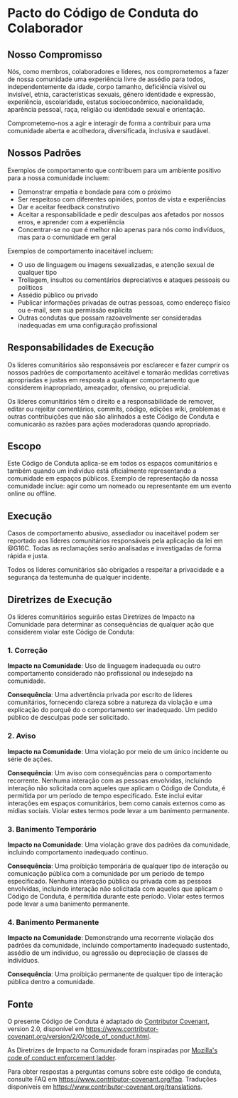 # Pacto do Código de Conduta do Colaborador

## Nosso Compromisso

Nós, como membros, colaboradores e líderes, nos comprometemos a fazer de nossa
comunidade uma experiência livre de assédio para todos, independentemente da idade, corpo
tamanho, deficiência visível ou invisível, etnia, características sexuais, gênero
identidade e expressão, experiência, escolaridade, estatus socioeconômico,
nacionalidade, aparência pessoal, raça, religião ou identidade sexual
e orientação.

Comprometemo-nos a agir e interagir de forma a contribuir para uma comunidade aberta e acolhedora,
diversificada, inclusiva e saudável.

## Nossos Padrões

Exemplos de comportamento que contribuem para um ambiente positivo para a nossa
comunidade incluem:

* Demonstrar empatia e bondade para com o próximo
* Ser respeitoso com diferentes opiniões, pontos de vista e experiências
* Dar e aceitar feedback construtivo
* Aceitar a responsabilidade e pedir desculpas aos afetados por nossos erros,
  e aprender com a experiência
* Concentrar-se no que é melhor não apenas para nós como indivíduos, mas para o
  comunidade em geral

Exemplos de comportamento inaceitável incluem:

* O uso de linguagem ou imagens sexualizadas, e atenção sexual de qualquer tipo
* Trollagem, insultos ou comentários depreciativos e ataques pessoais ou políticos
* Assédio público ou privado
* Publicar informações privadas de outras pessoas, como endereço físico ou e-mail, 
  sem sua permissão explícita
* Outras condutas que possam razoavelmente ser consideradas inadequadas em uma
  configuração profissional

## Responsabilidades de Execução

Os líderes comunitários são responsáveis por esclarecer e fazer cumprir os nossos padrões de
comportamento aceitável e tomarão medidas corretivas apropriadas e justas em
resposta a qualquer comportamento que considerem inapropriado, ameaçador, ofensivo,
ou prejudicial.

Os líderes comunitários têm o direito e a responsabilidade de remover, editar ou rejeitar
comentários, commits, código, edições wiki, problemas e outras contribuições que não são 
alinhados a este Código de Conduta e comunicarão as razões para ações moderadoras 
quando apropriado.

## Escopo

Este Código de Conduta aplica-se em todos os espaços comunitários e também quando
um indivíduo está oficialmente representando a comunidade em espaços públicos.
Exemplo de representação da nossa comunidade inclue: agir como um nomeado ou
representante em um evento online ou offline.

## Execução

Casos de comportamento abusivo, assediador ou inaceitável podem ser
reportado aos líderes comunitários responsáveis pela aplicação da lei em
@G16C.
Todas as reclamações serão analisadas e investigadas de forma rápida e justa.

Todos os líderes comunitários são obrigados a respeitar a privacidade e a segurança da testemunha
de qualquer incidente.

## Diretrizes de Execução

Os líderes comunitários seguirão estas Diretrizes de Impacto na Comunidade para determinar
as consequências de qualquer ação que considerem violar este Código de Conduta:

### 1. Correção

**Impacto na Comunidade**: Uso de linguagem inadequada ou outro comportamento considerado
não profissional ou indesejado na comunidade.

**Consequência**: Uma advertência privada por escrito de líderes comunitários, fornecendo
clareza sobre a natureza da violação e uma explicação do porquê do
o comportamento ser inadequado. Um pedido público de desculpas pode ser solicitado.

### 2. Aviso

**Impacto na Comunidade**: Uma violação por meio de um único incidente ou série
de ações.

**Consequência**: Um aviso com consequências para o comportamento recorrente. Nenhuma
interação com as pessoas envolvidas, incluindo interação não solicitada com
aqueles que aplicam o Código de Conduta, é permitida por um período de tempo especificado. 
Este inclui evitar interações em espaços comunitários, bem como canais externos
como as mídias sociais. Violar estes termos pode levar a um
banimento permanente.

### 3. Banimento Temporário

**Impacto na Comunidade**: Uma violação grave dos padrões da comunidade, incluindo
comportamento inadequado contínuo.

**Consequência**: Uma proibição temporária de qualquer tipo de interação ou comunicação 
pública com a comunidade por um período de tempo especificado. Nenhuma interação pública
ou privada com as pessoas envolvidas, incluindo interação não solicitada
com aqueles que aplicam o Código de Conduta, é permitida durante este período.
Violar estes termos pode levar a uma banimento permanente.

### 4. Banimento Permanente

**Impacto na Comunidade**: Demonstrando uma recorrente violação dos padrões
da comunidade, incluindo comportamento inadequado sustentado, assédio de um
indivíduo, ou agressão ou depreciação de classes de indivíduos.

**Consequência**: Uma proibição permanente de qualquer tipo de interação pública dentro
a comunidade.

## Fonte
O presente Código de Conduta é adaptado do [Contributor Covenant][homepage],
version 2.0, disponível em
https://www.contributor-covenant.org/version/2/0/code_of_conduct.html.

As Diretrizes de Impacto na Comunidade foram inspiradas por [Mozilla's code of conduct
enforcement ladder](https://github.com/mozilla/diversity).

[homepage]: https://www.contributor-covenant.org

Para obter respostas a perguntas comuns sobre este código de conduta, consulte FAQ em
https://www.contributor-covenant.org/faq. Traduções disponíveis em
https://www.contributor-covenant.org/translations.
